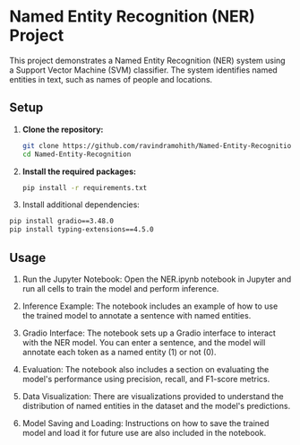 # Named Entity Recognition (NER) Project

This project demonstrates a Named Entity Recognition (NER) system using a Support Vector Machine (SVM) classifier. The system identifies named entities in text, such as names of people and locations.

## Setup

1. **Clone the repository:**
    ```bash
    git clone https://github.com/ravindramohith/Named-Entity-Recognition.git
    cd Named-Entity-Recognition
     ```
2. **Install the required packages:**
     ```bash
     pip install -r requirements.txt
     ```

3. Install additional dependencies:
```bash
pip install gradio==3.48.0
pip install typing-extensions==4.5.0
```

## Usage
1. Run the Jupyter Notebook: Open the NER.ipynb notebook in Jupyter and run all cells to train the model and perform inference.

2. Inference Example: The notebook includes an example of how to use the trained model to annotate a sentence with named entities.

3. Gradio Interface: The notebook sets up a Gradio interface to interact with the NER model. You can enter a sentence, and the model will annotate each token as a named entity (1) or not (0).

4. Evaluation: The notebook also includes a section on evaluating the model's performance using precision, recall, and F1-score metrics.

5. Data Visualization: There are visualizations provided to understand the distribution of named entities in the dataset and the model's predictions.

6. Model Saving and Loading: Instructions on how to save the trained model and load it for future use are also included in the notebook.
